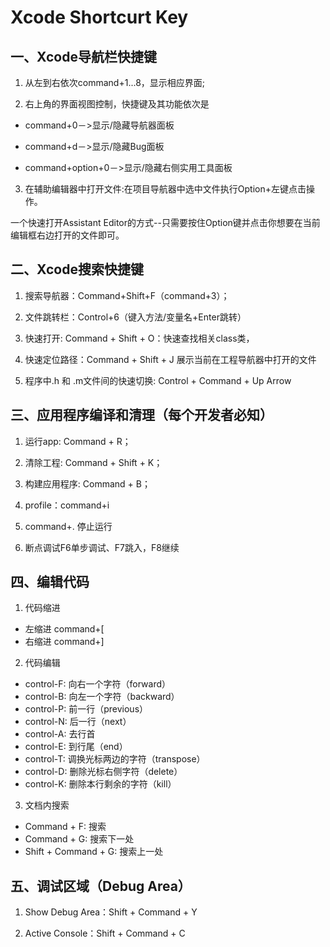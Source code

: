 #  Xcode Shortcurt Key



## 一、Xcode导航栏快捷键

1. 从左到右依次command+1...8，显示相应界面;

2. 右上角的界面视图控制，快捷键及其功能依次是

- command+0－>显示/隐藏导航器面板

- command+d－>显示/隐藏Bug面板

- command+option+0－>显示/隐藏右侧实用工具面板

3. 在辅助编辑器中打开文件:在项目导航器中选中文件执行Option+左键点击操作。

一个快速打开Assistant Editor的方式--只需要按住Option键并点击你想要在当前编辑框右边打开的文件即可。



## 二、Xcode搜索快捷键

1. 搜索导航器：Command+Shift+F（command+3）；

2. 文件跳转栏：Control+6（键入方法/变量名+Enter跳转）

3. 快速打开: Command + Shift + O：快速查找相关class类，

4. 快速定位路径：Command + Shift + J 展示当前在工程导航器中打开的文件

5. 程序中.h 和 .m文件间的快速切换: Control + Command + Up Arrow



## 三、应用程序编译和清理（每个开发者必知）

1. 运行app: Command + R；

2. 清除工程: Command + Shift + K；

3. 构建应用程序: Command + B；

4. profile：command+i

5. command+. 停止运行

6. 断点调试F6单步调试、F7跳入，F8继续



## 四、编辑代码
1. 代码缩进
- 左缩进 command+[
- 右缩进 command+]

2. 代码编辑
- control-F: 向右一个字符（forward）
- control-B: 向左一个字符（backward）
- control-P: 前一行（previous）
- control-N: 后一行（next）
- control-A: 去行首
- control-E: 到行尾（end）
- control-T: 调换光标两边的字符（transpose）
- control-D: 删除光标右侧字符（delete）
- control-K: 删除本行剩余的字符（kill）

3. 文档内搜索
- Command + F: 搜索
- Command + G: 搜索下一处
- Shift + Command + G: 搜索上一处


## 五、调试区域（Debug Area）

1. Show Debug Area：Shift + Command + Y

2. Active Console：Shift + Command + C
